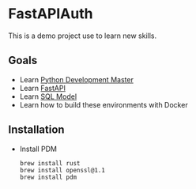 # FastAPIAuth
This is a demo project use to learn new skills.

## Goals
- Learn [Python Development Master](https://pdm.fming.dev/)
- Learn [FastAPI](https://fastapi.tiangolo.com/)
- Learn [SQL Model](https://sqlmodel.tiangolo.com/)
- Learn how to build these environments with Docker


## Installation

- Install PDM

  ```
  brew install rust
  brew install openssl@1.1
  brew install pdm
  ```


